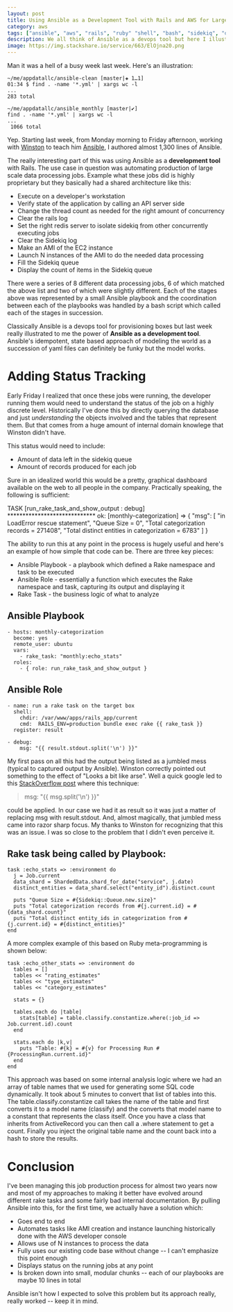 ```yaml
---
layout: post
title: Using Ansible as a Development Tool with Rails and AWS for Large Scale Data Processing Automation
category: aws
tags: ["ansible", "aws", "rails", "ruby" "shell", "bash", "sidekiq", "devops", "meta_programming"]
description: We all think of Ansible as a devops tool but here I illustrate how Ansible can be a valuable application development environment.
image: https://img.stackshare.io/service/663/ElOjna20.png
---
```

Man it was a hell of a busy week last week.  Here's an illustration:

    ~/me/appdatallc/ansible-clean [master|✚ 1…1]
    01:34 $ find . -name '*.yml' | xargs wc -l
    ...
    283 total

    ~/me/appdatallc/ansible_monthly [master|✔]
    find . -name '*.yml' | xargs wc -l
    ...
     1066 total

Yep.  Starting last week, from Monday morning to Friday afternoon, working with [Winston](http://winstonkotzan.com/) to teach him [Ansible](https://www.ansible.com/), I authored almost 1,300 lines of Ansible. 

The really interesting part of this was using Ansible as a **development tool** with Rails.  The use case in question was automating production of large scale data processing jobs.  Example what these jobs did is highly proprietary but they basically had a shared architecture like this: 

* Execute on a developer's workstation
* Verify state of the application by calling an API server side
* Change the thread count as needed for the right amount of concurrency
* Clear the rails log
* Set the right redis server to isolate sidekiq from other concurrently executing jobs
* Clear the Sidekiq log
* Make an AMI of the EC2 instance
* Launch N instances of the AMI to do the needed data processing
* Fill the Sidekiq queue
* Display the count of items in the Sidekiq queue

There were a series of 8 different data processing jobs, 6 of which matched the above list and two of which were slightly different.  Each of the stages above was represented by a small Ansible playbook and the coordination between each of the playbooks was handled by a bash script which called each of the stages in succession.  

Classically Ansible is a devops tool for provisioning boxes but last week really illustrated to me the power of **Ansible as a development tool**.  Ansible's idempotent, state based approach of modeling the world as a succession of yaml files can definitely be funky but the model works.  

# Adding Status Tracking

Early Friday I realized that once these jobs were running, the developer running them would need to understand the status of the job on a highly discrete level.  Historically I've done this by directly querying the database and just *understanding* the objects involved and the tables that represent them.  But that comes from a huge amount of internal domain knowlege that Winston didn't have.  

This status would need to include:

* Amount of data left in the sidekiq queue 
* Amount of records produced for each job 

Sure in an idealized world this would be a pretty, graphical dashboard available on the web to all people in the company.  Practically speaking, the following is sufficient:

TASK [run_rake_task_and_show_output : debug] *****************************
ok: [monthly-categorization] => {
    "msg": [
        "in LoadError rescue statement",
        "Queue Size = 0",
        "Total categorization records = 271408",
        "Total distinct entities in categorization = 6783"
    ]
}

The ability to run this at any point in the process is hugely useful and here's an example of how simple that code can be.  There are three key pieces:

* Ansible Playbook - a playbook which defined a Rake namespace and task to be executed
* Ansible Role - essentially a function which executes the Rake namespace and task, capturing its output and displaying it
* Rake Task - the business logic of what to analyze

## Ansible Playbook
    
    - hosts: monthly-categorization
      become: yes
      remote_user: ubuntu
      vars:
        - rake_task: "monthly:echo_stats"
      roles:
        - { role: run_rake_task_and_show_output }
    
## Ansible Role
    
    - name: run a rake task on the target box
      shell: 
        chdir: /var/www/apps/rails_app/current
        cmd:  RAILS_ENV=production bundle exec rake {{ rake_task }}
      register: result

    - debug:
        msg: "{{ result.stdout.split('\n') }}"
        
My first pass on all this had the output being listed as a jumbled mess (typical to captured output by Ansible).  Winston correctly pointed out something to the effect of "Looks a bit like arse".  Well a quick google led to this [StackOverflow post](http://stackoverflow.com/questions/34188167/ansible-print-message-debug-msg-line1-n-var2-n-line3-with-var3) where this technique:

> msg: "{{ msg.split('\n') }}"

could be applied.  In our case we had it as result so it was just a matter of replacing msg with result.stdout.  And, almost magically, that jumbled mess came into razor sharp focus.  My thanks to Winston for recognizing that this was an issue.  I was so close to the problem that I didn't even perceive it.
    
## Rake task being called by Playbook:
    
    task :echo_stats => :environment do
      j = Job.current
      data_shard = ShardedData.shard_for_date("service", j.date)
      distinct_entities = data_shard.select("entity_id").distinct.count
    
      puts "Queue Size = #{Sidekiq::Queue.new.size}"
      puts "Total categorization records from #{j.current.id} = #{data_shard.count}"    
      puts "Total distinct entity_ids in categorization from #{j.current.id} = #{distinct_entities}"    
    end
    
A more complex example of this based on Ruby meta-programming is shown below:

    task :echo_other_stats => :environment do
      tables = []
      tables << "rating_estimates"
      tables << "type_estimates"
      tables << "category_estimates"
    
      stats = {}
    
      tables.each do |table|
        stats[table] = table.classify.constantize.where(:job_id => Job.current.id).count
      end
    
      stats.each do |k,v|
        puts "Table: #{k} = #{v} for Processing Run #{ProcessingRun.current.id}"
      end
    end
    
This approach was based on some internal analysis logic where we had an array of table names that we used for generating some SQL code dynamically.  It took about 5 minutes to convert that list of tables into this.  The table.classify.constantize call takes the name of the table and first converts it to a model name (classify) and the converts that model name to a constant that represents the class itself.  Once you have a class that inherits from ActiveRecord you can then call a .where statement to get a count.  Finally you inject the original table name and the count back into a hash to store the results.

# Conclusion

I've been managing this job production process for almost two years now and most of my approaches to making it better have evolved around different rake tasks and some fairly bad internal documentation.  By pulling Ansible into this, for the first time, we actually have a solution which:

* Goes end to end 
* Automates tasks like AMI creation and instance launching historically done with the AWS developer console
* Allows use of N instances to process the data 
* Fully uses our existing code base without change -- I can't emphasize this point enough
* Displays status on the running jobs at any point
* Is broken down into small, modular chunks -- each of our playbooks are maybe 10 lines in total

Ansible isn't how I expected to solve this problem but its approach really, really worked -- keep it in mind.